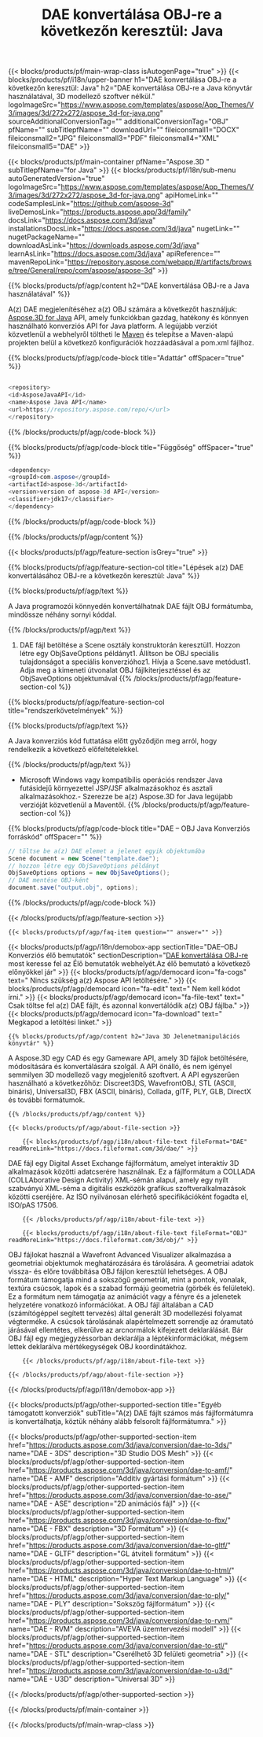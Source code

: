 ﻿---
title: "DAE konvertálása OBJ-re a következőn keresztül: Java "
weight: 1640
url: /hu/java/conversion/dae-to-obj/ 
description: Minta Java konverziós kód DAE formátumhoz OBJ fájlba. Ezzel a példakóddal konvertálhatja a(z) DAE kódot OBJ-re bármely web- vagy asztali Java alapú alkalmazásban.
---
{{< blocks/products/pf/main-wrap-class isAutogenPage="true" >}}
{{< blocks/products/pf/i18n/upper-banner h1="DAE konvertálása OBJ-re a következőn keresztül: Java" h2="DAE konvertálása OBJ-re a Java könyvtár használatával, 3D modellező szoftver nélkül." logoImageSrc="https://www.aspose.com/templates/aspose/App_Themes/V3/images/3d/272x272/aspose_3d-for-java.png" sourceAdditionalConversionTag="" additionalConversionTag="OBJ" pfName="" subTitlepfName="" downloadUrl="" fileiconsmall1="DOCX" fileiconsmall2="JPG" fileiconsmall3="PDF" fileiconsmall4="XML" fileiconsmall5="DAE" >}}

{{< blocks/products/pf/main-container pfName="Aspose.3D " subTitlepfName="for Java" >}}
{{< blocks/products/pf/i18n/sub-menu autoGeneratedVersion="true" logoImageSrc="https://www.aspose.com/templates/aspose/App_Themes/V3/images/3d/272x272/aspose_3d-for-java.png" apiHomeLink="" codeSamplesLink="https://github.com/aspose-3d" liveDemosLink="https://products.aspose.app/3d/family" docsLink="https://docs.aspose.com/3d/java" installationsDocsLink="https://docs.aspose.com/3d/java" nugetLink="" nugetPackageName="" downloadAsLink="https://downloads.aspose.com/3d/java" learnAsLink="https://docs.aspose.com/3d/java" apiReference="" mavenRepoLink="https://repository.aspose.com/webapp/#/artifacts/browse/tree/General/repo/com/aspose/aspose-3d" >}}

{{% blocks/products/pf/agp/content h2="DAE konvertálása OBJ-re a Java használatával" %}}

 A(z) DAE megjelenítéséhez a(z) OBJ számára a következőt használjuk:
 [Aspose.3D for Java](https://products.aspose.com/3d/java) 
 API, amely funkciókban gazdag, hatékony és könnyen használható konverziós API for Java platform. A legújabb verziót közvetlenül a webhelyről töltheti le
 [Maven](https://repository.aspose.com/webapp/#/artifacts/browse/tree/General/repo/com/aspose/aspose-3d) 
 és telepítse a Maven-alapú projekten belül a következő konfigurációk hozzáadásával a pom.xml fájlhoz.

{{% blocks/products/pf/agp/code-block title="Adattár" offSpacer="true" %}}

```cs

<repository>
<id>AsposeJavaAPI</id>
<name>Aspose Java API</name>
<url>https://repository.aspose.com/repo/</url>
</repository>


```

{{% /blocks/products/pf/agp/code-block %}}

{{% blocks/products/pf/agp/code-block title="Függőség" offSpacer="true" %}}

```cs
<dependency>
<groupId>com.aspose</groupId>
<artifactId>aspose-3d</artifactId>
<version>version of aspose-3d API</version>
<classifier>jdk17</classifier>
</dependency>


```

{{% /blocks/products/pf/agp/code-block %}}

{{% /blocks/products/pf/agp/content %}}

{{< blocks/products/pf/agp/feature-section isGrey="true" >}}

{{% blocks/products/pf/agp/feature-section-col title="Lépések a(z) DAE konvertálásához OBJ-re a következőn keresztül: Java" %}}

{{% blocks/products/pf/agp/text %}}

 A Java programozói könnyedén konvertálhatnak DAE fájlt OBJ formátumba, mindössze néhány sornyi kóddal.

{{% /blocks/products/pf/agp/text %}}

1. DAE fájl betöltése a Scene osztály konstruktorán keresztül1. Hozzon létre egy ObjSaveOptions példányt1. Állítson be OBJ speciális tulajdonságot a speciális konverzióhoz1. Hívja a Scene.save metódust1. Adja meg a kimeneti útvonalat OBJ fájlkiterjesztéssel és az ObjSaveOptions objektumával
{{% /blocks/products/pf/agp/feature-section-col %}}

{{% blocks/products/pf/agp/feature-section-col title="rendszerkövetelmények" %}}

{{% blocks/products/pf/agp/text %}}

 A Java konverziós kód futtatása előtt győződjön meg arról, hogy rendelkezik a következő előfeltételekkel.

{{% /blocks/products/pf/agp/text %}}

- Microsoft Windows vagy kompatibilis operációs rendszer Java futásidejű környezettel JSP/JSF alkalmazásokhoz és asztali alkalmazásokhoz.- Szerezze be a(z) Aspose.3D for Java legújabb verzióját közvetlenül a Maventől.
{{% /blocks/products/pf/agp/feature-section-col %}}

{{% blocks/products/pf/agp/code-block title="DAE – OBJ Java Konverziós forráskód" offSpacer="" %}}

```cs
// töltse be a(z) DAE elemet a jelenet egyik objektumába 
Scene document = new Scene("template.dae");
// hozzon létre egy ObjSaveOptions példányt 
ObjSaveOptions options = new ObjSaveOptions();
// DAE mentése OBJ-ként 
document.save("output.obj", options);   


```

{{% /blocks/products/pf/agp/code-block %}}

{{< /blocks/products/pf/agp/feature-section >}}

    {{< blocks/products/pf/agp/faq-item question="" answer="" >}}
 

<!-- aboutfile Starts -->

{{< blocks/products/pf/agp/i18n/demobox-app sectionTitle="DAE–OBJ Konverziós élő bemutatók" sectionDescription="[DAE konvertálása OBJ-re](https://products.aspose.app/3d/conversion/dae-to-obj) most keresse fel az Élő bemutatók webhelyét.Az élő bemutató a következő előnyökkel jár" >}}
        {{< blocks/products/pf/agp/democard icon="fa-cogs" text=" Nincs szükség a(z) Aspose API letöltésére." >}}
        {{< blocks/products/pf/agp/democard icon="fa-edit" text=" Nem kell kódot írni." >}}
        {{< blocks/products/pf/agp/democard icon="fa-file-text" text=" Csak töltse fel a(z) DAE fájlt, és azonnal konvertálódik a(z) OBJ fájlba." >}}
        {{< blocks/products/pf/agp/democard icon="fa-download" text=" Megkapod a letöltési linket." >}}

    {{% blocks/products/pf/agp/content h2="Java 3D Jelenetmanipulációs könyvtár" %}}

 A Aspose.3D egy CAD és egy Gameware API, amely 3D fájlok betöltésére, módosítására és konvertálására szolgál. A API önálló, és nem igényel semmilyen 3D modellező vagy megjelenítő szoftvert. A API egyszerűen használható a következőhöz: Discreet3DS, WavefrontOBJ, STL (ASCII, bináris), Universal3D, FBX (ASCII, bináris), Collada, glTF, PLY, GLB, DirectX és további formátumok. 



    {{% /blocks/products/pf/agp/content %}}

    {{< blocks/products/pf/agp/about-file-section >}}

        {{< blocks/products/pf/agp/i18n/about-file-text fileFormat="DAE" readMoreLink="https://docs.fileformat.com/3d/dae/" >}}

DAE fájl egy Digital Asset Exchange fájlformátum, amelyet interaktív 3D alkalmazások közötti adatcserére használnak. Ez a fájlformátum a COLLADA (COLLAborative Design Activity) XML-sémán alapul, amely egy nyílt szabványú XML-séma a digitális eszközök grafikus szoftveralkalmazások közötti cseréjére. Az ISO nyilvánosan elérhető specifikációként fogadta el, ISO/pAS 17506.


        {{< /blocks/products/pf/agp/i18n/about-file-text >}}

        {{< blocks/products/pf/agp/i18n/about-file-text fileFormat="OBJ" readMoreLink="https://docs.fileformat.com/3d/obj/" >}}

OBJ fájlokat használ a Wavefront Advanced Visualizer alkalmazása a geometriai objektumok meghatározására és tárolására. A geometriai adatok vissza- és előre továbbítása OBJ fájlon keresztül lehetséges. A OBJ formátum támogatja mind a sokszögű geometriát, mint a pontok, vonalak, textúra csúcsok, lapok és a szabad formájú geometria (görbék és felületek). Ez a formátum nem támogatja az animációt vagy a fényre és a jelenetek helyzetére vonatkozó információkat. A OBJ fájl általában a CAD (számítógéppel segített tervezés) által generált 3D modellezési folyamat végterméke. A csúcsok tárolásának alapértelmezett sorrendje az óramutató járásával ellentétes, elkerülve az arcnormálok kifejezett deklarálását. Bár OBJ fájl egy megjegyzéssorban deklarálja a léptékinformációkat, mégsem lettek deklarálva mértékegységek OBJ koordinátákhoz.


        {{< /blocks/products/pf/agp/i18n/about-file-text >}}

    {{< /blocks/products/pf/agp/about-file-section >}}

{{< /blocks/products/pf/agp/i18n/demobox-app >}}

<!-- aboutfile Ends -->

{{< blocks/products/pf/agp/other-supported-section title="Egyéb támogatott konverziók" subTitle="A(z) DAE fájlt számos más fájlformátumra is konvertálhatja, köztük néhány alább felsorolt fájlformátumra." >}}

{{< blocks/products/pf/agp/other-supported-section-item href="https://products.aspose.com/3d/java/conversion/dae-to-3ds/" name="DAE - 3DS" description="3D Studio DOS Mesh" >}}
{{< blocks/products/pf/agp/other-supported-section-item href="https://products.aspose.com/3d/java/conversion/dae-to-amf/" name="DAE - AMF" description="Additív gyártási formátum" >}}
{{< blocks/products/pf/agp/other-supported-section-item href="https://products.aspose.com/3d/java/conversion/dae-to-ase/" name="DAE - ASE" description="2D animációs fájl" >}}
{{< blocks/products/pf/agp/other-supported-section-item href="https://products.aspose.com/3d/java/conversion/dae-to-fbx/" name="DAE - FBX" description="3D Formátum" >}}
{{< blocks/products/pf/agp/other-supported-section-item href="https://products.aspose.com/3d/java/conversion/dae-to-gltf/" name="DAE - GLTF" description="GL átviteli formátum" >}}
{{< blocks/products/pf/agp/other-supported-section-item href="https://products.aspose.com/3d/java/conversion/dae-to-html/" name="DAE - HTML" description="Hyper Text Markup Language" >}}
{{< blocks/products/pf/agp/other-supported-section-item href="https://products.aspose.com/3d/java/conversion/dae-to-ply/" name="DAE - PLY" description="Sokszög fájlformátum" >}}
{{< blocks/products/pf/agp/other-supported-section-item href="https://products.aspose.com/3d/java/conversion/dae-to-rvm/" name="DAE - RVM" description="AVEVA üzemtervezési modell" >}}
{{< blocks/products/pf/agp/other-supported-section-item href="https://products.aspose.com/3d/java/conversion/dae-to-stl/" name="DAE - STL" description="Cserélhető 3D felületi geometria" >}}
{{< blocks/products/pf/agp/other-supported-section-item href="https://products.aspose.com/3d/java/conversion/dae-to-u3d/" name="DAE - U3D" description="Universal 3D" >}}

{{< /blocks/products/pf/agp/other-supported-section >}}

{{< /blocks/products/pf/main-container >}}
    
{{< /blocks/products/pf/main-wrap-class >}}